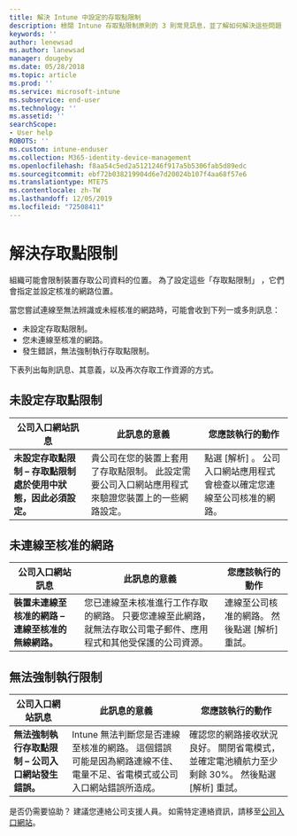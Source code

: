 ```yaml
---
title: 解決 Intune 中設定的存取點限制
description: 檢閱 Intune 存取點限制原則的 3 則常見訊息，並了解如何解決這些問題
keywords: ''
author: lenewsad
ms.author: lanewsad
manager: dougeby
ms.date: 05/28/2018
ms.topic: article
ms.prod: ''
ms.service: microsoft-intune
ms.subservice: end-user
ms.technology: ''
ms.assetid: ''
searchScope:
- User help
ROBOTS: ''
ms.custom: intune-enduser
ms.collection: M365-identity-device-management
ms.openlocfilehash: f8aa54c5ed2a5121246f917a5b5306fab5d89edc
ms.sourcegitcommit: ebf72b038219904d6e7d20024b107f4aa68f57e6
ms.translationtype: MTE75
ms.contentlocale: zh-TW
ms.lasthandoff: 12/05/2019
ms.locfileid: "72508411"
---
```

# <a name="resolve-access-point-restrictions"></a>解決存取點限制

組織可能會限制裝置存取公司資料的位置。
為了設定這些「存取點限制」  ，它們會指定並設定核准的網路位置。  

當您嘗試連線至無法辨識或未經核准的網路時，可能會收到下列一或多則訊息：

* 未設定存取點限制。
* 您未連線至核准的網路。
* 發生錯誤，無法強制執行存取點限制。

 下表列出每則訊息、其意義，以及再次存取工作資源的方式。

## <a name="access-point-restrictions-not-set-up"></a>未設定存取點限制  
| 公司入口網站訊息 | 此訊息的意義 | 您應該執行的動作                                                               
|------------------------|--------------------------|--------------------------|
| **未設定存取點限制 – 存取點限制處於使用中狀態，因此必須設定。** | 貴公司在您的裝置上套用了存取點限制。 此設定需要公司入口網站應用程式來驗證您裝置上的一些網路設定。 | 點選 [解析]  。 公司入口網站應用程式會檢查以確定您連線至公司核准的網路。 |

## <a name="not-connected-to-an-approved-network"></a>未連線至核准的網路  

| 公司入口網站訊息 | 此訊息的意義 | 您應該執行的動作                                                                   
|------------------------|-----------------------------------|--------------------------|
| **裝置未連線至核准的網路 – 連線至核准的無線網路。** | 您已連線至未核准進行工作存取的網路。 只要您連線至此網路，就無法存取公司電子郵件、應用程式和其他受保護的公司資源。 | 連線至公司核准的網路。 然後點選 [解析]  重試。 |

## <a name="restrictions-couldnt-be-enforced"></a>無法強制執行限制  

| 公司入口網站訊息 | 此訊息的意義 | 您應該執行的動作                                                                      
|------------------------|-----------------------------------|--------------------------|
| **無法強制執行存取點限制 – 公司入口網站發生錯誤。** | Intune 無法判斷您是否連線至核准的網路。 這個錯誤可能是因為網路連線不佳、電量不足、省電模式或公司入口網站錯誤所造成。 | 確認您的網路接收狀況良好。 關閉省電模式，並確定電池續航力至少剩餘 30%。 然後點選 [解析]  重試。 

是否仍需要協助？ 建議您連絡公司支援人員。 如需特定連絡資訊，請移至[公司入口網站](https://portal.manage.microsoft.com/#HelpDeskDialog)。
